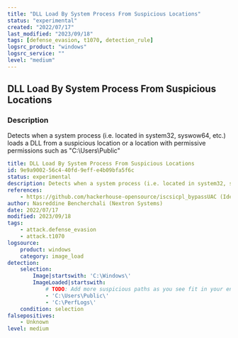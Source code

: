 ```yaml
---
title: "DLL Load By System Process From Suspicious Locations"
status: "experimental"
created: "2022/07/17"
last_modified: "2023/09/18"
tags: [defense_evasion, t1070, detection_rule]
logsrc_product: "windows"
logsrc_service: ""
level: "medium"
---
```


## DLL Load By System Process From Suspicious Locations

### Description

Detects when a system process (i.e. located in system32, syswow64, etc.) loads a DLL from a suspicious location or a location with permissive permissions such as "C:\Users\Public"

```yml
title: DLL Load By System Process From Suspicious Locations
id: 9e9a9002-56c4-40fd-9eff-e4b09bfa5f6c
status: experimental
description: Detects when a system process (i.e. located in system32, syswow64, etc.) loads a DLL from a suspicious location or a location with permissive permissions such as "C:\Users\Public"
references:
    - https://github.com/hackerhouse-opensource/iscsicpl_bypassUAC (Idea)
author: Nasreddine Bencherchali (Nextron Systems)
date: 2022/07/17
modified: 2023/09/18
tags:
    - attack.defense_evasion
    - attack.t1070
logsource:
    product: windows
    category: image_load
detection:
    selection:
        Image|startswith: 'C:\Windows\'
        ImageLoaded|startswith:
            # TODO: Add more suspicious paths as you see fit in your env
            - 'C:\Users\Public\'
            - 'C:\PerfLogs\'
    condition: selection
falsepositives:
    - Unknown
level: medium

```
